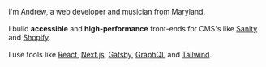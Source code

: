 I'm Andrew, a web developer and musician from Maryland.
<br>
<br>
I build **accessible** and **high-performance** front-ends for CMS's like [Sanity](https://www.sanity.io) and [Shopify](https://www.shopify.com).
<br>
<br>
I use tools like [React](https://react.dev), [Next.js](https://nextjs.org), [Gatsby](https://www.gatsbyjs.com), [GraphQL](https://graphql.org) and [Tailwind](https://tailwindcss.com). 
<br>
<br>
<br>
